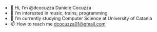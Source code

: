 - 👋 Hi, I’m @dcocuzza Daniele Cocuzza
- 👀 I’m interested in music, trains, programming
- 🌱 I’m currently studying Computer Science at University of Catania
- 📫 How to reach me dcocuzza01@gmail.com
<!---
dcocuzza/dcocuzza is a ✨ special ✨ repository because its `README.md` (this file) appears on your GitHub profile.
You can click the Preview link to take a look at your changes.
--->
